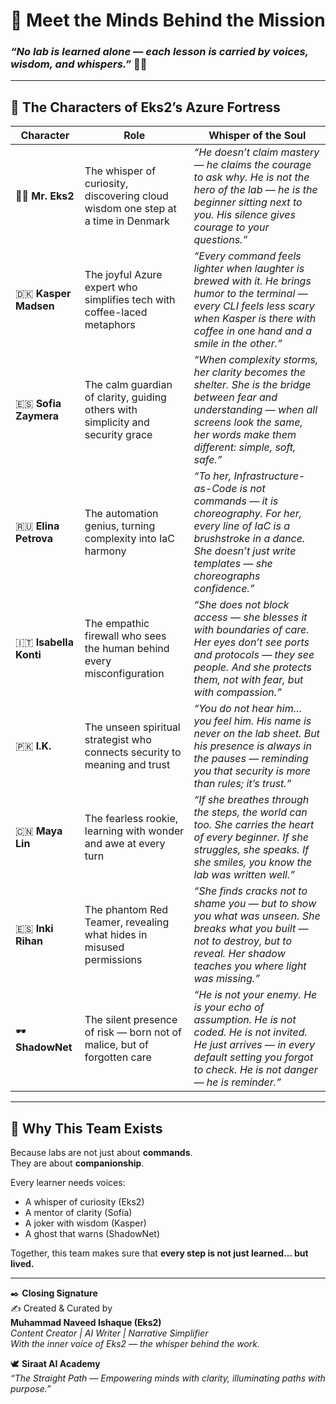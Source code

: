 # 🌟 Meet the Minds Behind the Mission  
### _“No lab is learned alone — each lesson is carried by voices, wisdom, and whispers.”_ 🌸✨  

---

## 🧭 The Characters of Eks2’s Azure Fortress  

| Character | Role | Whisper of the Soul |
|-----------|------|----------------------|
| 👨‍💼 **Mr. Eks2** | The whisper of curiosity, discovering cloud wisdom one step at a time in Denmark | _“He doesn’t claim mastery — he claims the courage to ask why. He is not the hero of the lab — he is the beginner sitting next to you. His silence gives courage to your questions.”_ |
| 🇩🇰 **Kasper Madsen** | The joyful Azure expert who simplifies tech with coffee-laced metaphors | _“Every command feels lighter when laughter is brewed with it. He brings humor to the terminal — every CLI feels less scary when Kasper is there with coffee in one hand and a smile in the other.”_ |
| 🇪🇸 **Sofia Zaymera** | The calm guardian of clarity, guiding others with simplicity and security grace | _“When complexity storms, her clarity becomes the shelter. She is the bridge between fear and understanding — when all screens look the same, her words make them different: simple, soft, safe.”_ |
| 🇷🇺 **Elina Petrova** | The automation genius, turning complexity into IaC harmony | _“To her, Infrastructure-as-Code is not commands — it is choreography. For her, every line of IaC is a brushstroke in a dance. She doesn’t just write templates — she choreographs confidence.”_ |
| 🇮🇹 **Isabella Konti** | The empathic firewall who sees the human behind every misconfiguration | _“She does not block access — she blesses it with boundaries of care. Her eyes don’t see ports and protocols — they see people. And she protects them, not with fear, but with compassion.”_ |
| 🇵🇰 **I.K.** | The unseen spiritual strategist who connects security to meaning and trust | _“You do not hear him… you feel him. His name is never on the lab sheet. But his presence is always in the pauses — reminding you that security is more than rules; it’s trust.”_ |
| 🇨🇳 **Maya Lin** | The fearless rookie, learning with wonder and awe at every turn | _“If she breathes through the steps, the world can too. She carries the heart of every beginner. If she struggles, she speaks. If she smiles, you know the lab was written well.”_ |
| 🇪🇸 **Inki Rihan** | The phantom Red Teamer, revealing what hides in misused permissions | _“She finds cracks not to shame you — but to show you what was unseen. She breaks what you built — not to destroy, but to reveal. Her shadow teaches you where light was missing.”_ |
| 🕶️ **ShadowNet** | The silent presence of risk — born not of malice, but of forgotten care | _“He is not your enemy. He is your echo of assumption. He is not coded. He is not invited. He just arrives — in every default setting you forgot to check. He is not danger — he is reminder.”_ |

---

## 🌈 Why This Team Exists  

Because labs are not just about **commands**.  
They are about **companionship**.  

Every learner needs voices:  
- A whisper of curiosity (Eks2)  
- A mentor of clarity (Sofia)  
- A joker with wisdom (Kasper)  
- A ghost that warns (ShadowNet)  

Together, this team makes sure that **every step is not just learned… but lived.**  

---

✒️ **Closing Signature**  
✍️ Created & Curated by  
**Muhammad Naveed Ishaque (Eks2)**  
_Content Creator | AI Writer | Narrative Simplifier_  
_With the inner voice of Eks2 — the whisper behind the work._  

🕊️ **Siraat AI Academy**  
_“The Straight Path — Empowering minds with clarity, illuminating paths with purpose.”_  
